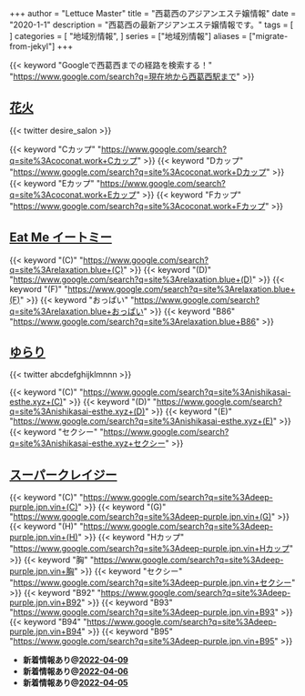 +++
author = "Lettuce Master"
title = "西葛西のアジアンエステ嬢情報"
date = "2020-1-1"
description = "西葛西の最新アジアンエステ嬢情報です。"
tags = [
]
categories = [
    "地域別情報",
]
series = ["地域別情報"]
aliases = ["migrate-from-jekyl"]
+++

{{< keyword "Googleで西葛西までの経路を検索する！" "https://www.google.com/search?q=現在地から西葛西駅まで" >}}

## [花火](http://coconat.work/)


{{< twitter desire_salon >}}

{{< keyword "Cカップ" "https://www.google.com/search?q=site%3Acoconat.work+Cカップ" >}} {{< keyword "Dカップ" "https://www.google.com/search?q=site%3Acoconat.work+Dカップ" >}} {{< keyword "Eカップ" "https://www.google.com/search?q=site%3Acoconat.work+Eカップ" >}} {{< keyword "Fカップ" "https://www.google.com/search?q=site%3Acoconat.work+Fカップ" >}} 

## [Eat Me イートミー](http://relaxation.blue/)
{{< keyword "(C)" "https://www.google.com/search?q=site%3Arelaxation.blue+(C)" >}} {{< keyword "(D)" "https://www.google.com/search?q=site%3Arelaxation.blue+(D)" >}} {{< keyword "(F)" "https://www.google.com/search?q=site%3Arelaxation.blue+(F)" >}} {{< keyword "おっぱい" "https://www.google.com/search?q=site%3Arelaxation.blue+おっぱい" >}} {{< keyword "B86" "https://www.google.com/search?q=site%3Arelaxation.blue+B86" >}} 

## [ゆらり](https://nishikasai-esthe.xyz/)


{{< twitter abcdefghijklmnnn >}}

{{< keyword "(C)" "https://www.google.com/search?q=site%3Anishikasai-esthe.xyz+(C)" >}} {{< keyword "(D)" "https://www.google.com/search?q=site%3Anishikasai-esthe.xyz+(D)" >}} {{< keyword "(E)" "https://www.google.com/search?q=site%3Anishikasai-esthe.xyz+(E)" >}} {{< keyword "セクシー" "https://www.google.com/search?q=site%3Anishikasai-esthe.xyz+セクシー" >}} 

## [スーパークレイジー](https://deep-purple.jpn.vin/)
{{< keyword "(C)" "https://www.google.com/search?q=site%3Adeep-purple.jpn.vin+(C)" >}} {{< keyword "(G)" "https://www.google.com/search?q=site%3Adeep-purple.jpn.vin+(G)" >}} {{< keyword "(H)" "https://www.google.com/search?q=site%3Adeep-purple.jpn.vin+(H)" >}} {{< keyword "Hカップ" "https://www.google.com/search?q=site%3Adeep-purple.jpn.vin+Hカップ" >}} {{< keyword "胸" "https://www.google.com/search?q=site%3Adeep-purple.jpn.vin+胸" >}} {{< keyword "セクシー" "https://www.google.com/search?q=site%3Adeep-purple.jpn.vin+セクシー" >}} {{< keyword "B92" "https://www.google.com/search?q=site%3Adeep-purple.jpn.vin+B92" >}} {{< keyword "B93" "https://www.google.com/search?q=site%3Adeep-purple.jpn.vin+B93" >}} {{< keyword "B94" "https://www.google.com/search?q=site%3Adeep-purple.jpn.vin+B94" >}} {{< keyword "B95" "https://www.google.com/search?q=site%3Adeep-purple.jpn.vin+B95" >}} 

- **新着情報あり@[2022-04-09](/post/2022-04-09)**
- **新着情報あり@[2022-04-06](/post/2022-04-06)**
- **新着情報あり@[2022-04-05](/post/2022-04-05)**
